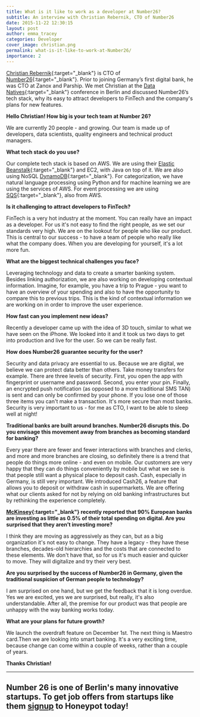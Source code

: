 ```yaml
---
title: What is it like to work as a developer at Number26?
subtitle: An interview with Christian Rebernik, CTO of Number26
date: 2015-11-22 12:30:15
layout: post
author: emma_tracey
categories: Developer
cover_image: christian.png
permalink: what-is-it-like-to-work-at-Number26/
importance: 2
---
```



[Christian Rebernik][1]{:target="_blank"} is CTO of [Number26][8]{:target="_blank"}. Prior to joining Germany’s first digital bank, he was CTO  at Zanox and Parship. We met Christian at the [Data Natives][2]{:target="_blank"} conference in Berlin and discussed Number26’s tech stack, why its easy to attract developers to FinTech and the company's plans for new features.

<!--more--> 


**Hello Christian! How big is your tech team at Number 26?**

We are currently 20 people - and growing. Our team is made up of developers, data scientists, quality engineers and technical product managers.

**What tech stack do you use?**

Our complete tech stack is based on AWS. We are using their [Elastic Beanstalk][3]{:target="_blank"} and  EC2, with Java on top of it. We are also using NoSQL [DynamoDB][4]{:target="_blank"}. For categorization, we have natural language processing using Python and for machine learning we are using the services of AWS. For event processing we are using [SQS][5]{:target="_blank"}, also from AWS.

**Is it challenging to attract developers to FinTech?**

FinTech is a very hot industry at the moment. You can really have an impact as a developer. For us it's not easy to find the right people, as we set our standards very high. We are on the lookout for people who like our product. This is central to our success - to have a team of people who really like what the company does. When you are developing for yourself, it's a lot more fun.

**What are the biggest technical challenges you face?**

Leveraging technology and data to create a smarter banking system. Besides linking authorization, we are also working on developing contextual information. Imagine, for example, you have a trip to Prague - you want to have an overview of your spending and also to have the opportunity to compare this to previous trips. This is the kind of contextual information we are working on in order to improve the user experience.

**How fast can you implement new ideas?**

Recently a developer came up with the idea of 3D touch, similar to what we have seen on the iPhone. We looked into it and it took us two days to get into production and live for the user. So we can be really fast.

**How does Number26 guarantee security for the user?**

Security and data privacy are essential to us. Because we are digital, we believe we can protect data better than others. Take money transfers for example. There are three levels of security. First, you open the app with fingerprint or username and password. Second, you enter your pin. Finally, an encrypted push notification (as opposed to a more traditional SMS TAN) is sent and can only be confirmed by your phone.  If you lose one of those three items you can't make a transaction. It's more secure than most banks. Security is very important to us - for me as CTO, I want to be able to sleep well at night!

**Traditional banks are built around branches. Number26 disrupts this. Do you envisage this movement away from branches as becoming standard for banking?**

Every year there are fewer and fewer interactions with branches and clerks, and more and more branches are closing, so definitely there is a trend that people do things more online - and even on mobile. Our customers are very happy that they can do things conveniently by mobile but what we see is that people still want a physical place to deposit cash. Cash, especially in Germany, is still very important. We introduced Cash26, a feature that allows you to deposit or withdraw cash in supermarkets. We are offering what our clients asked for not by relying on old banking infrastructures but by rethinking the experience completely.

**[McKinsey][6]{:target="_blank"} recently reported that 90% European banks are investing as little as 0.5% of their total spending on digital. Are you surprised that they aren’t investing more?**

I think they are moving as aggressively as they can, but as a big organization it's not easy to change. They have a legacy - they have these branches, decades-old hierarchies and the costs that are connected to these elements. We don't have that, so for us it's much easier and quicker to move. They will digitalize and try their very best.

**Are you surprised by the success of Number26 in Germany, given the traditional suspicion of German people to technology?**

I am surprised on one hand, but we get the feedback that it is long overdue. Yes we are excited, yes we are surprised, but really, it's also understandable. After all, the premise for our product was that people are unhappy with the way banking works today.

**What are your plans for future growth?**

We launch the overdraft feature on December 1st. The next thing is Maestro card.Then we are looking into smart banking. It's a very exciting time, because change can come within a couple of weeks, rather than a couple of years.

**Thanks Christian!**

* * *

## Number 26 is one of Berlin's many innovative startups. To get job offers from startups like them [signup][7] to Honeypot today!

[1]: https://www.linkedin.com/in/crebernik
[2]: http://datanatives.io "Data Natives Conference"
[3]: http://blog.redowlanalytics.com/post/64115269978/amazons-elastic-beanstalk-the-good-the-bad-and-the "The pros and cons of Elastic Beanstalk"
[4]: http://www.networkworld.com/article/2932313/cloud-computing/how-amazon-s-dynamodb-helped-reinvent-databases.html "How DynamoDB helped reinvent databases"
[5]: http://docs.aws.amazon.com/AWSSimpleQueueService/latest/SQSDeveloperGuide/Welcome.html "SQS Developer Guide"
[6]: http://www.mckinsey.com/insights/business_technology/the_rise_of_the_digital_bank "McKinsey Digital Banking Report"
[7]: https://www.honeypot.io/users/sign_up?utm_source=blog "Sign-up"
[8]: https://number26.de/en/ "Number26"

